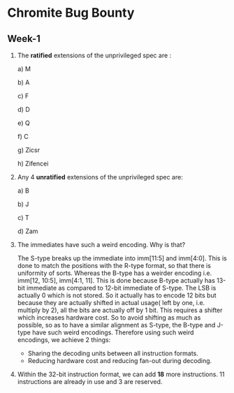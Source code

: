 # Chromite Bug Bounty 
## Week-1 
1. The __ratified__ extensions of the unprivileged spec are :

   a) M
   
   b) A
   
   c) F
   
   d) D
   
   e) Q
   
   f) C
   
   g) Zicsr
   
   h) Zifencei
   
2. Any 4 __unratified__ extensions of the unprivileged spec are:
   
   a) B
   
   b) J
   
   c) T
   
   d) Zam
   
3. The immediates have such a weird encoding. Why is that?
   
   The S-type breaks up the immediate into imm[11:5] and imm[4:0]. This is done to match the positions with the R-type format, so that there is uniformity of sorts.
   Whereas the B-type has a weirder encoding i.e. imm[12, 10:5], imm[4:1, 11]. This is done because B-type actually has 13-bit immediate as compared to 12-bit immediate of S-type.    The LSB is actually 0 which is not stored. So it actually has to encode 12 bits but because they are actually shifted in actual usage( left by one, i.e. multiply by 2), all the 
   bits are actually off by 1 bit. This requires a shifter which increases hardware cost. So to avoid shifting as much as possible, so as to have a similar alignment as S-type, 
   the B-type and J-type have such weird encodings. Therefore using such weird encodings, we achieve 2 things:
   
   * Sharing the decoding units between all instruction formats.
   * Reducing hardware cost and reducing fan-out during decoding. 
 
4. Within the 32-bit instruction format, we can add __18__ more instructions. 11 instructions are already in use and 3 are reserved. 


   
   
   
   
   
